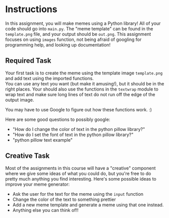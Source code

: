 # Instructions

In this assignment, you will make memes using a Python library! All of your code should go into `main.py`.  The "meme template" can be found in the `template.png` file, and your output should be `out.png`.
This assignment focuses on using `images` function, not being afraid of googling for programming help, and looking up documentation!

## Required Task
Your first task is to create the meme using the template image `template.png` and add text using the imported functions.  
You can use any text you want (but make it amusing!), but it should be in the right places.
Your should also use the functions in the `textwrap` module to wrap text and make sure long lines 
of text do not run off the edge of the output image.

You may have to use Google to figure out how these functions work. :)

Here are some good questions to possibly google:
- "How do I change the color of text in the python pillow library?"
- "How do I set the font of text in the python pillow library?"
- "python pillow text example"


## Creative Task
Most of the assignments in this course will have a "creative" component where we give some ideas of what you could do, but you're free to do pretty much anything you find interesting.  Here's some possible ideas to improve your meme generator:

- Ask the user for the text for the meme using the `input` function
- Change the color of the text to something prettier
- Add a new meme template and generate a meme using that one instead.
- Anything else you can think of!!
